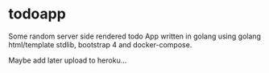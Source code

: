 # todoapp

Some random server side rendered todo App written in golang using golang html/template stdlib, bootstrap 4 and docker-compose.

Maybe add later upload to heroku...
